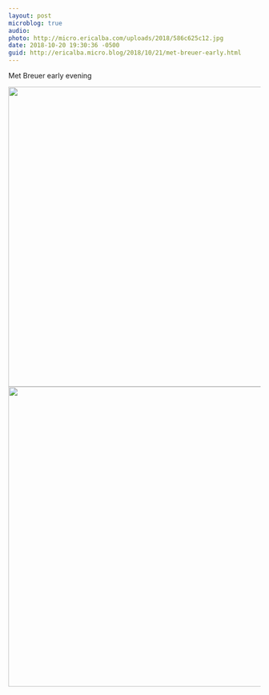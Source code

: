 ```yaml
---
layout: post
microblog: true
audio: 
photo: http://micro.ericalba.com/uploads/2018/586c625c12.jpg
date: 2018-10-20 19:30:36 -0500
guid: http://ericalba.micro.blog/2018/10/21/met-breuer-early.html
---
```

Met Breuer early evening

<img src="http://micro.ericalba.com/uploads/2018/b7cab06cc9.jpg" width="600" height="600" /><img src="http://micro.ericalba.com/uploads/2018/586c625c12.jpg" width="600" height="600" />
